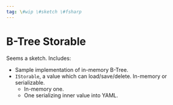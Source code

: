 ```yaml
---
tag: \#wip \#sketch \#fsharp
---
```


# B-Tree Storable

Seems a sketch. Includes:

- Sample implementation of in-memory B-Tree.
- `IStorable`, a value which can load/save/delete. In-memory or serializable.
    - In-memory one.
    - One serializing inner value into YAML.
